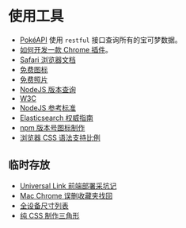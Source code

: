 # 使用工具

- [PokéAPI](https://pokeapi.co/) 使用 `restful` 接口查询所有的宝可梦数据。
- [如何开发一款 Chrome 插件](https://crxdoc-zh.appspot.com/apps/about_apps)。
- [Safari 浏览器文档](https://developer.apple.com/library/archive/documentation/AppleApplications/Reference/SafariWebContent/Introduction/Introduction.html#//apple_ref/doc/uid/TP40002051-CH1-SW1)
- [免费图标](https://www.flaticon.com/)
- [免费照片](https://unsplash.com/)
- [NodeJS 版本查询](https://node.green/)
- [W3C](https://www.w3.org/)
- [NodeJS 参考标准](http://javascript.ruanyifeng.com/nodejs/fs.html)
- [Elasticsearch 权威指南](https://es.xiaoleilu.com/010_Intro/10_Installing_ES.html)
- [npm 版本号图标制作](https://shields.io/)
- [浏览器 CSS 语法支持比例](https://css3test.com/)

## 临时存放

- [Universal Link 前端部署采坑记](http://awhisper.github.io/2017/09/02/universallink/)
- [Mac Chrome 误删收藏夹找回](http://midaoi.com/2017/04/01/chromeBookmark/)
- [全设备尺寸列表](https://material.io/tools/devices/)
- [纯 CSS 制作三角形](http://apps.eky.hk/css-triangle-generator/ja)
